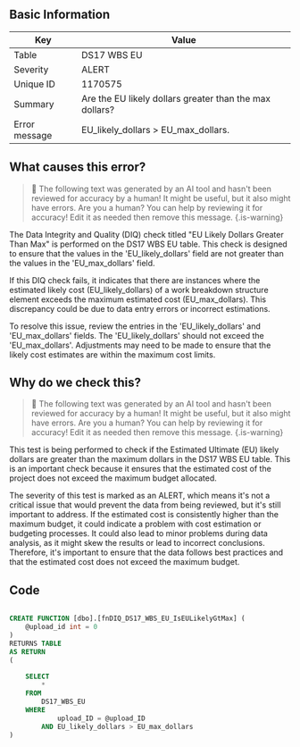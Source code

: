 ## Basic Information
| Key         | Value          |
|-------------|----------------|
| Table       | DS17 WBS EU |
| Severity    | ALERT |
| Unique ID   | 1170575   |
| Summary     | Are the EU likely dollars greater than the max dollars? |
| Error message | EU_likely_dollars > EU_max_dollars. |

## What causes this error?

> :robot: The following text was generated by an AI tool and hasn't been reviewed for accuracy by a human! It might be useful, but it also might have errors. Are you a human? You can help by reviewing it for accuracy! Edit it as needed then remove this message.
{.is-warning}

The Data Integrity and Quality (DIQ) check titled "EU Likely Dollars Greater Than Max" is performed on the DS17 WBS EU table. This check is designed to ensure that the values in the 'EU_likely_dollars' field are not greater than the values in the 'EU_max_dollars' field.

If this DIQ check fails, it indicates that there are instances where the estimated likely cost (EU_likely_dollars) of a work breakdown structure element exceeds the maximum estimated cost (EU_max_dollars). This discrepancy could be due to data entry errors or incorrect estimations.

To resolve this issue, review the entries in the 'EU_likely_dollars' and 'EU_max_dollars' fields. The 'EU_likely_dollars' should not exceed the 'EU_max_dollars'. Adjustments may need to be made to ensure that the likely cost estimates are within the maximum cost limits.
## Why do we check this?

> :robot: The following text was generated by an AI tool and hasn't been reviewed for accuracy by a human! It might be useful, but it also might have errors. Are you a human? You can help by reviewing it for accuracy! Edit it as needed then remove this message.
{.is-warning}

This test is being performed to check if the Estimated Ultimate (EU) likely dollars are greater than the maximum dollars in the DS17 WBS EU table. This is an important check because it ensures that the estimated cost of the project does not exceed the maximum budget allocated. 

The severity of this test is marked as an ALERT, which means it's not a critical issue that would prevent the data from being reviewed, but it's still important to address. If the estimated cost is consistently higher than the maximum budget, it could indicate a problem with cost estimation or budgeting processes. It could also lead to minor problems during data analysis, as it might skew the results or lead to incorrect conclusions. Therefore, it's important to ensure that the data follows best practices and that the estimated cost does not exceed the maximum budget.
## Code

```sql

CREATE FUNCTION [dbo].[fnDIQ_DS17_WBS_EU_IsEULikelyGtMax] (
	@upload_id int = 0
)
RETURNS TABLE
AS RETURN
(
	
	SELECT 
		*
	FROM 
		DS17_WBS_EU
	WHERE 
			upload_ID = @upload_ID
		AND EU_likely_dollars > EU_max_dollars
)
```
